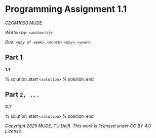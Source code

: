 # Programming Assignment 1.1

*[CEGM1000 MUDE](http://mude.citg.tudelft.nl/)*

*Written by: `<author(s)>`*

*Due: `<day of week>`, `<month>` `<day>`, `<year>`.*

## Part 1

**1.1 <question>**

% solution_start
`<solution>`
% solution_end

## Part `2, ...`

**2.1 <question>**

% solution_start
`<solution>`
% solution_end

*Copyright 2025 MUDE, TU Delft. This work is licensed under CC BY 4.0 License.*